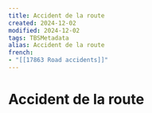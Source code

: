 ```yaml
---
title: Accident de la route
created: 2024-12-02
modified: 2024-12-02
tags: TBSMetadata
alias: Accident de la route
french:
- "[[17863 Road accidents]]"
---
```

# Accident de la route
